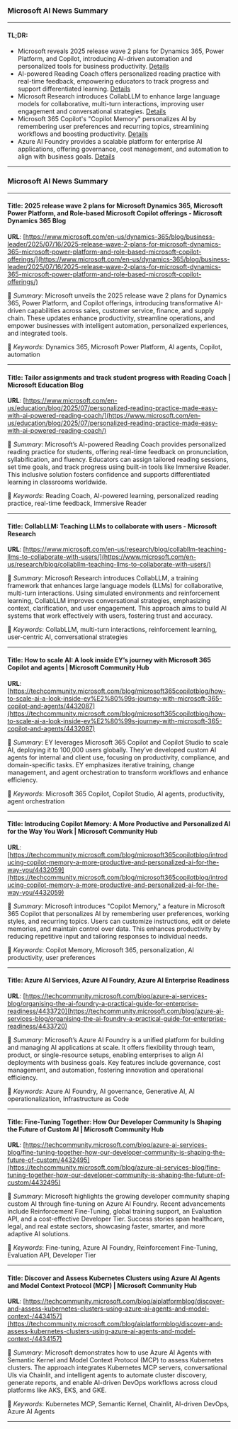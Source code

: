 ### Microsoft AI News Summary

---

#### **TL;DR**:
- Microsoft reveals 2025 release wave 2 plans for Dynamics 365, Power Platform, and Copilot, introducing AI-driven automation and personalized tools for business productivity. [Details](https://www.microsoft.com/en-us/dynamics-365/blog/business-leader/2025/07/16/2025-release-wave-2-plans-for-microsoft-dynamics-365-microsoft-power-platform-and-role-based-microsoft-copilot-offerings/)
- AI-powered Reading Coach offers personalized reading practice with real-time feedback, empowering educators to track progress and support differentiated learning. [Details](https://www.microsoft.com/en-us/education/blog/2025/07/personalized-reading-practice-made-easy-with-ai-powered-reading-coach/)
- Microsoft Research introduces CollabLLM to enhance large language models for collaborative, multi-turn interactions, improving user engagement and conversational strategies. [Details](https://www.microsoft.com/en-us/research/blog/collabllm-teaching-llms-to-collaborate-with-users/)
- Microsoft 365 Copilot's "Copilot Memory" personalizes AI by remembering user preferences and recurring topics, streamlining workflows and boosting productivity. [Details](https://techcommunity.microsoft.com/blog/microsoft365copilotblog/introducing-copilot-memory-a-more-productive-and-personalized-ai-for-the-way-you/4432059)
- Azure AI Foundry provides a scalable platform for enterprise AI applications, offering governance, cost management, and automation to align with business goals. [Details](https://techcommunity.microsoft.com/blog/azure-ai-services-blog/organising-the-ai-foundry-a-practical-guide-for-enterprise-readiness/4433720)

---

### Microsoft AI News Summary

---

#### **Title**: 2025 release wave 2 plans for Microsoft Dynamics 365, Microsoft Power Platform, and Role-based Microsoft Copilot offerings - Microsoft Dynamics 365 Blog  
**URL**: [https://www.microsoft.com/en-us/dynamics-365/blog/business-leader/2025/07/16/2025-release-wave-2-plans-for-microsoft-dynamics-365-microsoft-power-platform-and-role-based-microsoft-copilot-offerings/](https://www.microsoft.com/en-us/dynamics-365/blog/business-leader/2025/07/16/2025-release-wave-2-plans-for-microsoft-dynamics-365-microsoft-power-platform-and-role-based-microsoft-copilot-offerings/)  

📄 *Summary*: Microsoft unveils the 2025 release wave 2 plans for Dynamics 365, Power Platform, and Copilot offerings, introducing transformative AI-driven capabilities across sales, customer service, finance, and supply chain. These updates enhance productivity, streamline operations, and empower businesses with intelligent automation, personalized experiences, and integrated tools.  

🔑 *Keywords*: Dynamics 365, Microsoft Power Platform, AI agents, Copilot, automation  

---

#### **Title**: Tailor assignments and track student progress with Reading Coach | Microsoft Education Blog  
**URL**: [https://www.microsoft.com/en-us/education/blog/2025/07/personalized-reading-practice-made-easy-with-ai-powered-reading-coach/](https://www.microsoft.com/en-us/education/blog/2025/07/personalized-reading-practice-made-easy-with-ai-powered-reading-coach/)  

📄 *Summary*: Microsoft’s AI-powered Reading Coach provides personalized reading practice for students, offering real-time feedback on pronunciation, syllabification, and fluency. Educators can assign tailored reading sessions, set time goals, and track progress using built-in tools like Immersive Reader. This inclusive solution fosters confidence and supports differentiated learning in classrooms worldwide.  

🔑 *Keywords*: Reading Coach, AI-powered learning, personalized reading practice, real-time feedback, Immersive Reader  

---

#### **Title**: CollabLLM: Teaching LLMs to collaborate with users - Microsoft Research  
**URL**: [https://www.microsoft.com/en-us/research/blog/collabllm-teaching-llms-to-collaborate-with-users/](https://www.microsoft.com/en-us/research/blog/collabllm-teaching-llms-to-collaborate-with-users/)  

📄 *Summary*: Microsoft Research introduces CollabLLM, a training framework that enhances large language models (LLMs) for collaborative, multi-turn interactions. Using simulated environments and reinforcement learning, CollabLLM improves conversational strategies, emphasizing context, clarification, and user engagement. This approach aims to build AI systems that work effectively with users, fostering trust and accuracy.  

🔑 *Keywords*: CollabLLM, multi-turn interactions, reinforcement learning, user-centric AI, conversational strategies  

---

#### **Title**: How to scale AI: A look inside EY’s journey with Microsoft 365 Copilot and agents | Microsoft Community Hub  
**URL**: [https://techcommunity.microsoft.com/blog/microsoft365copilotblog/how-to-scale-ai-a-look-inside-ey%E2%80%99s-journey-with-microsoft-365-copilot-and-agents/4432087](https://techcommunity.microsoft.com/blog/microsoft365copilotblog/how-to-scale-ai-a-look-inside-ey%E2%80%99s-journey-with-microsoft-365-copilot-and-agents/4432087)  

📄 *Summary*: EY leverages Microsoft 365 Copilot and Copilot Studio to scale AI, deploying it to 100,000 users globally. They’ve developed custom AI agents for internal and client use, focusing on productivity, compliance, and domain-specific tasks. EY emphasizes iterative training, change management, and agent orchestration to transform workflows and enhance efficiency.  

🔑 *Keywords*: Microsoft 365 Copilot, Copilot Studio, AI agents, productivity, agent orchestration  

---

#### **Title**: Introducing Copilot Memory: A More Productive and Personalized AI for the Way You Work | Microsoft Community Hub  
**URL**: [https://techcommunity.microsoft.com/blog/microsoft365copilotblog/introducing-copilot-memory-a-more-productive-and-personalized-ai-for-the-way-you/4432059](https://techcommunity.microsoft.com/blog/microsoft365copilotblog/introducing-copilot-memory-a-more-productive-and-personalized-ai-for-the-way-you/4432059)  

📄 *Summary*: Microsoft introduces "Copilot Memory," a feature in Microsoft 365 Copilot that personalizes AI by remembering user preferences, working styles, and recurring topics. Users can customize instructions, edit or delete memories, and maintain control over data. This enhances productivity by reducing repetitive input and tailoring responses to individual needs.  

🔑 *Keywords*: Copilot Memory, Microsoft 365, personalization, AI productivity, user preferences  

---

#### **Title**: Azure AI Services, Azure AI Foundry, Azure AI Enterprise Readiness  
**URL**: [https://techcommunity.microsoft.com/blog/azure-ai-services-blog/organising-the-ai-foundry-a-practical-guide-for-enterprise-readiness/4433720](https://techcommunity.microsoft.com/blog/azure-ai-services-blog/organising-the-ai-foundry-a-practical-guide-for-enterprise-readiness/4433720)  

📄 *Summary*: Microsoft’s Azure AI Foundry is a unified platform for building and managing AI applications at scale. It offers flexibility through team, product, or single-resource setups, enabling enterprises to align AI deployments with business goals. Key features include governance, cost management, and automation, fostering innovation and operational efficiency.  

🔑 *Keywords*: Azure AI Foundry, AI governance, Generative AI, AI operationalization, Infrastructure as Code  

---

#### **Title**: Fine-Tuning Together: How Our Developer Community Is Shaping the Future of Custom AI | Microsoft Community Hub  
**URL**: [https://techcommunity.microsoft.com/blog/azure-ai-services-blog/fine-tuning-together-how-our-developer-community-is-shaping-the-future-of-custom/4432495](https://techcommunity.microsoft.com/blog/azure-ai-services-blog/fine-tuning-together-how-our-developer-community-is-shaping-the-future-of-custom/4432495)  

📄 *Summary*: Microsoft highlights the growing developer community shaping custom AI through fine-tuning on Azure AI Foundry. Recent advancements include Reinforcement Fine-Tuning, global training support, an Evaluation API, and a cost-effective Developer Tier. Success stories span healthcare, legal, and real estate sectors, showcasing faster, smarter, and more adaptive AI solutions.  

🔑 *Keywords*: Fine-tuning, Azure AI Foundry, Reinforcement Fine-Tuning, Evaluation API, Developer Tier  

---

#### **Title**: Discover and Assess Kubernetes Clusters using Azure AI Agents and Model Context Protocol (MCP) | Microsoft Community Hub  
**URL**: [https://techcommunity.microsoft.com/blog/aiplatformblog/discover-and-assess-kubernetes-clusters-using-azure-ai-agents-and-model-context-/4434157](https://techcommunity.microsoft.com/blog/aiplatformblog/discover-and-assess-kubernetes-clusters-using-azure-ai-agents-and-model-context-/4434157)  

📄 *Summary*: Microsoft demonstrates how to use Azure AI Agents with Semantic Kernel and Model Context Protocol (MCP) to assess Kubernetes clusters. The approach integrates Kubernetes MCP servers, conversational UIs via Chainlit, and intelligent agents to automate cluster discovery, generate reports, and enable AI-driven DevOps workflows across cloud platforms like AKS, EKS, and GKE.  

🔑 *Keywords*: Kubernetes MCP, Semantic Kernel, Chainlit, AI-driven DevOps, Azure AI Agents  

---